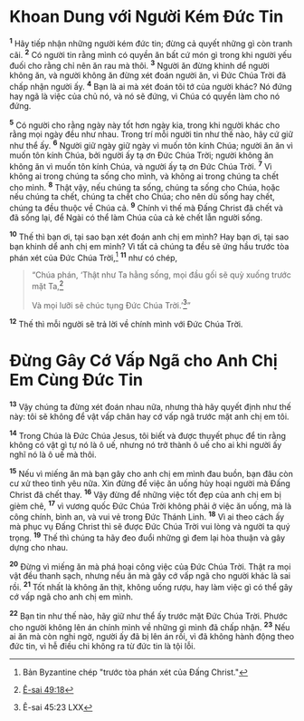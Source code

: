 # Khoan Dung với Người Kém Ðức Tin
<sup><b>1</b></sup> Hãy tiếp nhận những người kém đức tin; đừng cả quyết những gì còn tranh cãi. <sup><b>2</b></sup> Có người tin rằng mình có quyền ăn bất cứ món gì trong khi người yếu đuối cho rằng chỉ nên ăn rau mà thôi. <sup><b>3</b></sup> Người ăn đừng khinh dể người không ăn, và người không ăn đừng xét đoán người ăn, vì Ðức Chúa Trời đã chấp nhận người ấy. <sup><b>4</b></sup> Bạn là ai mà xét đoán tôi tớ của người khác? Nó đứng hay ngã là việc của chủ nó, và nó sẽ đứng, vì Chúa có quyền làm cho nó đứng.

<sup><b>5</b></sup> Có người cho rằng ngày này tốt hơn ngày kia, trong khi người khác cho rằng mọi ngày đều như nhau. Trong trí mỗi người tin như thế nào, hãy cứ giữ như thể ấy. <sup><b>6</b></sup> Người giữ ngày giữ ngày vì muốn tôn kính Chúa; người ăn ăn vì muốn tôn kính Chúa, bởi người ấy tạ ơn Ðức Chúa Trời; người không ăn không ăn vì muốn tôn kính Chúa, và người ấy tạ ơn Ðức Chúa Trời. <sup><b>7</b></sup> Vì không ai trong chúng ta sống cho mình, và không ai trong chúng ta chết cho mình. <sup><b>8</b></sup> Thật vậy, nếu chúng ta sống, chúng ta sống cho Chúa, hoặc nếu chúng ta chết, chúng ta chết cho Chúa; cho nên dù sống hay chết, chúng ta đều thuộc về Chúa cả. <sup><b>9</b></sup> Chính vì thế mà Ðấng Christ đã chết và đã sống lại, để Ngài có thể làm Chúa của cả kẻ chết lẫn người sống.

<sup><b>10</b></sup> Thế thì bạn ơi, tại sao bạn xét đoán anh chị em mình? Hay bạn ơi, tại sao bạn khinh dể anh chị em mình? Vì tất cả chúng ta đều sẽ ứng hầu trước tòa phán xét của Ðức Chúa Trời,[^1-a4833ba7-d3f8-46de-a96a-d7a7f1618475] <sup><b>11</b></sup> như có chép,


> “Chúa phán, ‘Thật như Ta hằng sống, mọi đầu gối sẽ quỳ xuống trước mặt Ta,[^1@-a4833ba7-d3f8-46de-a96a-d7a7f1618475]
> 
> Và mọi lưỡi sẽ chúc tụng Ðức Chúa Trời.’[^2@-a4833ba7-d3f8-46de-a96a-d7a7f1618475]”
>

<sup><b>12</b></sup> Thế thì mỗi người sẽ trả lời về chính mình với Ðức Chúa Trời.


# Ðừng Gây Cớ Vấp Ngã cho Anh Chị Em Cùng Ðức Tin
<sup><b>13</b></sup> Vậy chúng ta đừng xét đoán nhau nữa, nhưng thà hãy quyết định như thế này: tôi sẽ không để vật vấp chân hay cớ vấp ngã trước mặt anh chị em tôi.

<sup><b>14</b></sup> Trong Chúa là Ðức Chúa Jesus, tôi biết và được thuyết phục để tin rằng không có vật gì tự nó là ô uế, nhưng nó trở thành ô uế cho ai khi người ấy nghĩ nó là ô uế mà thôi.

<sup><b>15</b></sup> Nếu vì miếng ăn mà bạn gây cho anh chị em mình đau buồn, bạn đâu còn cư xử theo tình yêu nữa. Xin đừng để việc ăn uống hủy hoại người mà Ðấng Christ đã chết thay. <sup><b>16</b></sup> Vậy đừng để những việc tốt đẹp của anh chị em bị gièm chê, <sup><b>17</b></sup> vì vương quốc Ðức Chúa Trời không phải ở việc ăn uống, mà là công chính, bình an, và vui vẻ trong Ðức Thánh Linh. <sup><b>18</b></sup> Vì ai theo cách ấy mà phục vụ Ðấng Christ thì sẽ được Ðức Chúa Trời vui lòng và người ta quý trọng. <sup><b>19</b></sup> Thế thì chúng ta hãy đeo đuổi những gì đem lại hòa thuận và gây dựng cho nhau.

<sup><b>20</b></sup> Ðừng vì miếng ăn mà phá hoại công việc của Ðức Chúa Trời. Thật ra mọi vật đều thanh sạch, nhưng nếu ăn mà gây cớ vấp ngã cho người khác là sai rồi. <sup><b>21</b></sup> Tốt nhất là không ăn thịt, không uống rượu, hay làm việc gì có thể gây cớ vấp ngã cho anh chị em mình.

<sup><b>22</b></sup> Bạn tin như thế nào, hãy giữ như thể ấy trước mặt Ðức Chúa Trời. Phước cho người không lên án chính mình về những gì mình đã chấp nhận. <sup><b>23</b></sup> Nếu ai ăn mà còn nghi ngờ, người ấy đã bị lên án rồi, vì đã không hành động theo đức tin, vì hễ điều chi không ra từ đức tin là tội lỗi.

[^1-a4833ba7-d3f8-46de-a96a-d7a7f1618475]: Bản Byzantine chép "trước tòa phán xét của Ðấng Christ."
[^1@-a4833ba7-d3f8-46de-a96a-d7a7f1618475]: [Ê-sai 49:18](/passage/?search=Isa.49.18\&version=BD2011)
[^2@-a4833ba7-d3f8-46de-a96a-d7a7f1618475]: Ê-sai 45:23 LXX